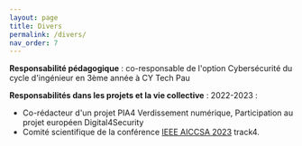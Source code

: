```yaml
---
layout: page
title: Divers
permalink: /divers/
nav_order: 7
---
```


**Responsabilité pédagogique** : co-responsable de l'option Cybersécurité du cycle d'ingénieur en 3ème année à CY Tech Pau

**Responsabilités dans les projets et la vie collective** : 
2022-2023 : 
- Co-rédacteur d'un projet PIA4 Verdissement numérique, Participation au projet européen Digital4Security
- Comité scientifique de la conférence [IEEE AICCSA 2023](https://aiccsa.net/AICCSA2023/) track4.
